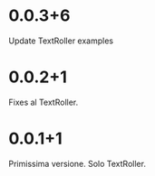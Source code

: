 # 0.0.3+6

Update TextRoller examples

# 0.0.2+1

Fixes al TextRoller.

# 0.0.1+1

Primissima versione. Solo TextRoller.